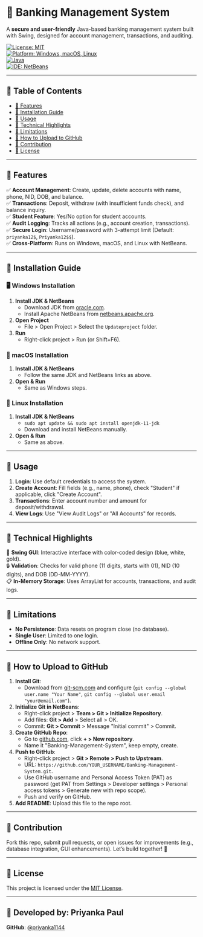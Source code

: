 # 🏦 Banking Management System

A **secure and user-friendly** Java-based banking management system built with Swing, designed for account management, transactions, and auditing.

[![License: MIT](https://img.shields.io/badge/License-MIT-blue.svg)](https://opensource.org/licenses/MIT)  
[![Platform: Windows, macOS, Linux](https://img.shields.io/badge/Platform-Windows%20%7C%20macOS%20%7C%20Linux-green)](#installation)  
[![Java](https://img.shields.io/badge/Language-Java-orange.svg)](https://www.java.com/)  
[![IDE: NetBeans](https://img.shields.io/badge/IDE-NetBeans-yellow.svg)](https://netbeans.apache.org/)

---

## 📖 Table of Contents
- [🔹 Features](#-features)
- [🔹 Installation Guide](#-installation-guide)
- [🔹 Usage](#-usage)
- [🔹 Technical Highlights](#-technical-highlights)
- [🔹 Limitations](#-limitations)
- [🔹 How to Upload to GitHub](#-how-to-upload-to-github)
- [🔹 Contribution](#-contribution)
- [🔹 License](#-license)

---

## 🔹 Features
✅ **Account Management**: Create, update, delete accounts with name, phone, NID, DOB, and balance.  
✅ **Transactions**: Deposit, withdraw (with insufficient funds check), and balance inquiry.  
✅ **Student Feature**: Yes/No option for student accounts.  
✅ **Audit Logging**: Tracks all actions (e.g., account creation, transactions).  
✅ **Secure Login**: Username/password with 3-attempt limit (Default: `priyanka12$`, `Priyanka12$$`).  
✅ **Cross-Platform**: Runs on Windows, macOS, and Linux with NetBeans.  

---

## 🔹 Installation Guide

### 🖥 Windows Installation
1. **Install JDK & NetBeans**
   - Download JDK from [oracle.com](https://www.oracle.com/java/technologies/javase-downloads.html).
   - Install Apache NetBeans from [netbeans.apache.org](https://netbeans.apache.org/download/index.html).
2. **Open Project**
   - File > Open Project > Select the `Updateproject` folder.
3. **Run**
   - Right-click project > Run (or Shift+F6).

### 🍏 macOS Installation
1. **Install JDK & NetBeans**
   - Follow the same JDK and NetBeans links as above.
2. **Open & Run**
   - Same as Windows steps.

### 🐧 Linux Installation
1. **Install JDK & NetBeans**
   - `sudo apt update && sudo apt install openjdk-11-jdk`
   - Download and install NetBeans manually.
2. **Open & Run**
   - Same as above.

---

## 🔹 Usage
1. **Login**: Use default credentials to access the system.
2. **Create Account**: Fill fields (e.g., name, phone), check "Student" if applicable, click "Create Account".
3. **Transactions**: Enter account number and amount for deposit/withdrawal.
4. **View Logs**: Use "View Audit Logs" or "All Accounts" for records.

---

## 🔹 Technical Highlights
🔧 **Swing GUI**: Interactive interface with color-coded design (blue, white, gold).  
🔒 **Validation**: Checks for valid phone (11 digits, starts with 01), NID (10 digits), and DOB (DD-MM-YYYY).  
📋 **In-Memory Storage**: Uses ArrayList for accounts, transactions, and audit logs.

---

## 🔹 Limitations
- **No Persistence**: Data resets on program close (no database).
- **Single User**: Limited to one login.
- **Offline Only**: No network support.

---

## 🔹 How to Upload to GitHub
1. **Install Git**:
   - Download from [git-scm.com](https://git-scm.com/downloads) and configure (`git config --global user.name "Your Name"`, `git config --global user.email "your@email.com"`).
2. **Initialize Git in NetBeans**:
   - Right-click project > **Team > Git > Initialize Repository**.
   - Add files: **Git > Add** > Select all > OK.
   - Commit: **Git > Commit** > Message "Initial commit" > Commit.
3. **Create GitHub Repo**:
   - Go to [github.com](https://github.com), click **+ > New repository**.
   - Name it "Banking-Management-System", keep empty, create.
4. **Push to GitHub**:
   - Right-click project > **Git > Remote > Push to Upstream**.
   - URL: `https://github.com/YOUR_USERNAME/Banking-Management-System.git`.
   - Use GitHub username and Personal Access Token (PAT) as password (get PAT from Settings > Developer settings > Personal access tokens > Generate new with repo scope).
   - Push and verify on GitHub.
5. **Add README**: Upload this file to the repo root.

---

## 🔹 Contribution
Fork this repo, submit pull requests, or open issues for improvements (e.g., database integration, GUI enhancements). Let’s build together! 🚀

---

## 🔹 License
This project is licensed under the [MIT License](https://opensource.org/licenses/MIT).

---

## 📌 Developed by: Priyanka Paul
**GitHub**: [@priyanka1144](https://github.com/priyanka1144)

